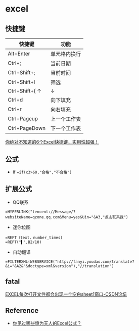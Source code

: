 # excel

## 快捷键

| 快捷键        | 功能         |
| ------------- | ------------ |
| Alt+Enter     | 单元格内换行 |
| Ctrl+; | 当前日期 |
| Ctrl+Shift+; | 当前时间 |
| Ctrl+Shift+l | 筛选|
| Ctrl+Shift+{ ↑ | ↓ | ← | → } | 快速选中表格内容 |
| Ctrl+d | 向下填充 |
| Ctrl+r | 向右填充 |
| Ctrl+Pageup   | 上一个工作表 |
| Ctrl+PageDown | 下一个工作表 |

[你绝对不知道的6个Excel快捷键，实用性超强！](https://baijiahao.baidu.com/s?id=1608132713959148188&wfr=spider&for=pc)

## 公式

- if `=if(c3>60,"合格","不合格")`

## 扩展公式

- QQ联系

```excel
=HYPERLINK("tencent://Message/?websiteName=qzone.qq.com&Menu=yes&Uin="&A3,"点击联系我")
```

- 迷你位图

```excel
=REPT（text，number_times)
=REPT("▍",B2/10)
```

- 自动翻译

```excel
=FILTERXML(WEBSERVICE("http://fanyi.youdao.com/translate?&i="&A2&"&doctype=xml&version"),"//translation")
```

## fatal

[EXCEL每次打开文件都会出现一个空白sheet1窗口-CSDN论坛](https://bbs.csdn.net/topics/392258511?page=1)

## Reference
- [你见过哪些惊为天人的Excel公式？](https://www.toutiao.com/i6535451547000635907/)